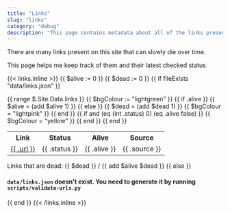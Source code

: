 ```yaml
---
title: "Links"
slug: "links"
category: "debug"
description: "This page contains metadata about all of the links present on this site"
---
```


There are many links present on this site that can slowly die over time.

This page helps me keep track of them and their latest checked status

{{< links.inline >}}
{{ $alive := 0 }}
{{ $dead := 0 }}
{{ if fileExists "data/links.json" }}
<table>
  <tr>
    <th>Link</th>
    <th>Status</th>
    <th>Alive</th>
    <th>Source</th>
  </tr>
  {{ range $.Site.Data.links }}
    {{ $bgColour := "lightgreen" }}
    {{ if .alive }}
      {{ $alive = (add $alive 1) }}
    {{ else }}
      {{ $dead = (add $dead 1) }}
      {{ $bgColour = "lightpink" }}
    {{ end }}
    {{ if and (eq (int .status) 0) (eq .alive false) }}
      {{ $bgColour = "yellow" }}
    {{ end }}
    <tr style="background-color: {{ $bgColour }}">
      <td><a href="{{ .url }}">{{ .url }}</a></td>
      <td>{{ .status }}</td>
      <td>{{ .alive }}</td>
      <td>{{ .source }}</td>
    </tr>
  {{ end }}
</table>
Links that are dead: {{ $dead }} / {{ add $alive $dead }}
{{ else }}
<h4><code>data/links.json</code> doesn't exist. You need to generate it by running <code>scripts/validate-urls.py</code></h4>
{{ end }}
{{< /links.inline >}}

